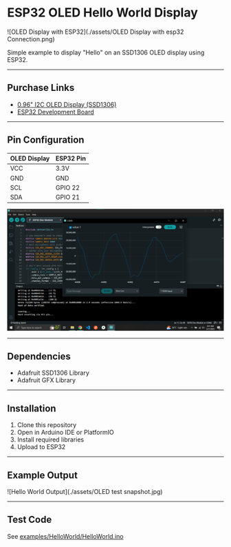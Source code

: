 # ESP32 OLED Hello World Display

![OLED Display with ESP32](./assets/OLED Display with esp32 Connection.png)

Simple example to display "Hello" on an SSD1306 OLED display using ESP32.

---
## Purchase Links
- [0.96" I2C OLED Display (SSD1306)](https://www.amazon.com/dp/B072Q2X2LL)
- [ESP32 Development Board](https://www.amazon.com/dp/B08D5ZD528)

---
## Pin Configuration

| OLED Display | ESP32 Pin |
|--------------|-----------|
| VCC          | 3.3V      |
| GND          | GND       |
| SCL          | GPIO 22   |
| SDA          | GPIO 21   |

![Pin Connection Diagram](./assets/Microphone%20test%20snapshot.png)  

---
## Dependencies
- Adafruit SSD1306 Library
- Adafruit GFX Library

---
## Installation
1. Clone this repository
2. Open in Arduino IDE or PlatformIO
3. Install required libraries
4. Upload to ESP32

---
## Example Output
![Hello World Output](./assets/OLED test snapshot.jpg)

---
## Test Code
See [examples/HelloWorld/HelloWorld.ino](examples/HelloWorld/HelloWorld.ino)
